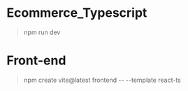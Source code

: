 # Ecommerce_Typescript

> npm run dev

# Front-end

> npm create vite@latest frontend -- --template react-ts

